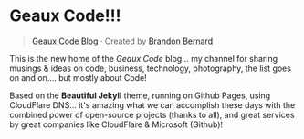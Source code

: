 
# Geaux Code!!!

> [Geaux Code Blog](http://www.cajuncoding.com) &middot; Created by [Brandon Bernard](http://www.cajuncoding.com)

This is the new home of the _Geaux Code_ blog... my channel for sharing musings & ideas on code, business, technology, photography, the list goes on and on.... but mostly about Code!

Based on the **Beautiful Jekyll** theme, running on Github Pages, using CloudFlare DNS... it's amazing what we can accomplish these days with the combined power of open-source projects (thanks to all), and great services by great companies like CloudFlare & Microsoft (Github)!
